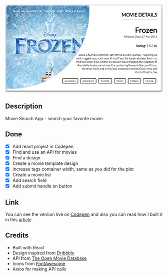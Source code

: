 ![Movie Search App](./snapshot.PNG)

## Description

Movie Search App - search your favorite movie.

## Done

-   [x] Add react project in Codepen
-   [x] Find and use an API for movies
-   [x] Find a design
-   [x] Create a movie template design
-   [x] increase tags container width, same as you did for the plot
-   [x] Create a movie list
-   [x] Add search field
-   [x] Add submit handle on button

## Link

You can see the version live on [Codepen](https://codepen.io/FlorinPop17/full/rRaEYv) and also you can read how I built it in this [article](https://www.florin-pop.com/blog/2019/02/react-movie-search-app/).

## Credits

-   Built with React
-   Design inspired from [Dribbble](https://dribbble.com/shots/6028615-Spider-man-Movie)
-   API from [The Open Movie Database](http://www.omdbapi.com/)
-   Icons from [FontAwesome](https://fontawesome.com/?from=io)
-   Axios for making API calls
